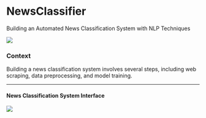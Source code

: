 # NewsClassifier
Building an Automated News Classification System with NLP Techniques

<img src="https://techcrunch.com/wp-content/uploads/2022/08/signal-newsletter-india.jpg" />

### Context
Building a news classification system involves several steps, including web scraping, data
preprocessing, and model training.
***
#### News Classification System Interface
<img src="https://github.com/Vengatesan-K/Python-Assessment/assets/128688827/bd8926ec-a9d9-4d92-a462-2c6cc993d40e" />
